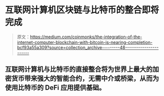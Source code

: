 # 互联网计算机区块链与比特币的整合即将完成

> 原文：<https://medium.com/coinmonks/the-integration-of-the-internet-computer-blockchain-with-bitcoin-is-nearing-completion-bcf93a55a309?source=collection_archive---------48----------------------->

## 互联网计算机与比特币的直接整合将为世界上最大的加密货币带来强大的智能合约，无需中介或桥梁，从而为使用比特币的 DeFi 应用提供基础。